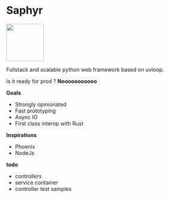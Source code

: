 # Saphyr

<img width=100 src="https://raw.githubusercontent.com/laibulle/saphir/master/docs/files/logo.svg">

Fullstack and scalable python web framework based on uvloop.

Is it ready for prod ? __Nooooooooooo__

__Goals__

- Strongly opinionated
- Fast prototyping
- Async IO
- First class interop with Rust

__Inspirations__

- Phoenix
- NodeJs

__todo__

- controllers
- service container
- controller test samples